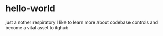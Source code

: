 # hello-world
just a nother respiratory
I like to learn more about codebase controls and become a vital asset to itghub
